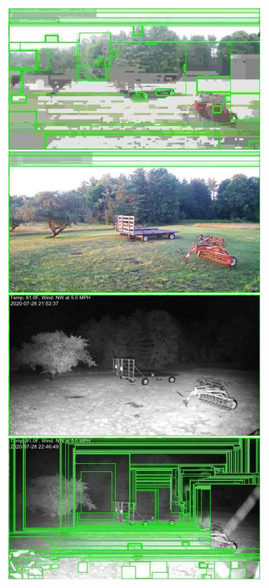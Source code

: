 ![20200728-162614-165619](in/20200728/20200728-162614-165619_0_.jpg)
![20200728-165624-172629](in/20200728/20200728-165624-172629_0_.jpg)
![20200728-202611-205616](in/20200728/20200728-202611-205616_0_.jpg)
![20200728-205621-212626](in/20200728/20200728-205621-212626_0_.jpg)

